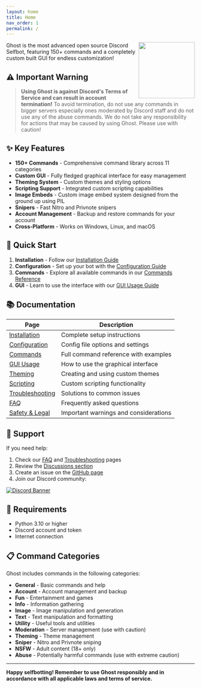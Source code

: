 ```yaml
---
layout: home
title: Home
nav_order: 1
permalink: /
---
```


<img width="150" align="right" src="https://github.com/user-attachments/assets/00fc815f-4cb3-4078-94bf-e16cf3fc9fea">

Ghost is the most advanced open source Discord Selfbot, featuring 150+ commands and a completely custom built GUI for endless customization!

## ⚠️ Important Warning

> **Using Ghost is against Discord's Terms of Service and can result in account termination!** To avoid termination, do not use any commands in bigger servers especially ones moderated by Discord staff and do not use any of the abuse commands. We do not take any responsibility for actions that may be caused by using Ghost. Please use with caution!

## ✨ Key Features

- **150+ Commands** - Comprehensive command library across 11 categories
- **Custom GUI** - Fully fledged graphical interface for easy management
- **Theming System** - Custom themes and styling options
- **Scripting Support** - Integrated custom scripting capabilities
- **Image Embeds** - Custom image embed system designed from the ground up using PIL
- **Snipers** - Fast Nitro and Privnote snipers
- **Account Management** - Backup and restore commands for your account
- **Cross-Platform** - Works on Windows, Linux, and macOS

## 🚀 Quick Start

1. **Installation** - Follow our [Installation Guide](Installation.md)
2. **Configuration** - Set up your bot with the [Configuration Guide](Configuration.md)
3. **Commands** - Explore all available commands in our [Commands Reference](Commands.md)
4. **GUI** - Learn to use the interface with our [GUI Usage Guide](GUI-Usage.md)

## 📚 Documentation

| Page | Description |
|------|-------------|
| [Installation](Installation.md) | Complete setup instructions |
| [Configuration](Configuration.md) | Config file options and settings |
| [Commands](Commands.md) | Full command reference with examples |
| [GUI Usage](GUI-Usage.md) | How to use the graphical interface |
| [Theming](Theming.md) | Creating and using custom themes |
| [Scripting](Scripting.md) | Custom scripting functionality |
| [Troubleshooting](Troubleshooting.md) | Solutions to common issues |
| [FAQ](FAQ.md) | Frequently asked questions |
| [Safety & Legal](Safety-and-Legal.md) | Important warnings and considerations |

## 💬 Support

If you need help:

1. Check our [FAQ](FAQ.md) and [Troubleshooting](Troubleshooting.md) pages
2. Review the [Discussions section](https://github.com/qrexpy/ghost/discussions)
3. Create an issue on the [GitHub page](https://github.com/qrexpy/ghost/issues)
4. Join our Discord community:

[![Discord Banner](https://discord.com/api/guilds/1302632843176050738/widget.png?style=banner3)](https://discord.gg/ayz7eYvFsm)

## 🔧 Requirements

- Python 3.10 or higher
- Discord account and token
- Internet connection

## 📋 Command Categories

Ghost includes commands in the following categories:

- **General** - Basic commands and help
- **Account** - Account management and backup
- **Fun** - Entertainment and games
- **Info** - Information gathering
- **Image** - Image manipulation and generation
- **Text** - Text manipulation and formatting
- **Utility** - Useful tools and utilities
- **Moderation** - Server management (use with caution)
- **Theming** - Theme management
- **Sniper** - Nitro and Privnote sniping
- **NSFW** - Adult content (18+ only)
- **Abuse** - Potentially harmful commands (use with extreme caution)

---

**Happy selfbotting! Remember to use Ghost responsibly and in accordance with all applicable laws and terms of service.**

